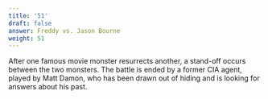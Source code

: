 ```yaml
---
title: '51'
draft: false
answer: Freddy vs. Jason Bourne
weight: 51
---
```

After one famous movie monster resurrects another, a stand-off occurs between the two monsters. The battle is ended by a former CIA agent, played by Matt Damon, who has been drawn out of hiding and is looking for answers about his past.